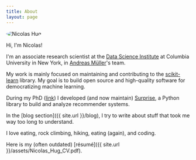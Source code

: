 ```yaml
---
title: About
layout: page
---
```


<img style="border-radius:100%" alt="Nicolas Hug" src="{{ site.url }}/assets/images/nico.jpg">

Hi, I'm Nicolas!

I'm an associate research scientist at the [Data Science
Institute](https://datascience.columbia.edu/) at Columbia University in New
York, in [Andreas Müller](https://amueller.github.io/)'s team.

My work is mainly focused on maintaining and contributing to the
[scikit-learn](http://scikit-learn.org/) library. My goal is to build open
source and high-quality software for democratizing machine learning.

During my PhD ([link](http://nicolas-hug.com/assets/phd.pdf)) I developed
(and now maintain) [Surprise](http://surpriselib.com), a Python library to
build and analyze recommender systems.

In the [blog section]({{ site.url }}/blog), I try to write about stuff that
took me way too long to understand.

I love eating, rock climbing, hiking, eating (again), and coding.

Here is my (often outdated) [résumé]({{ site.url }}/assets/Nicolas_Hug_CV.pdf).
